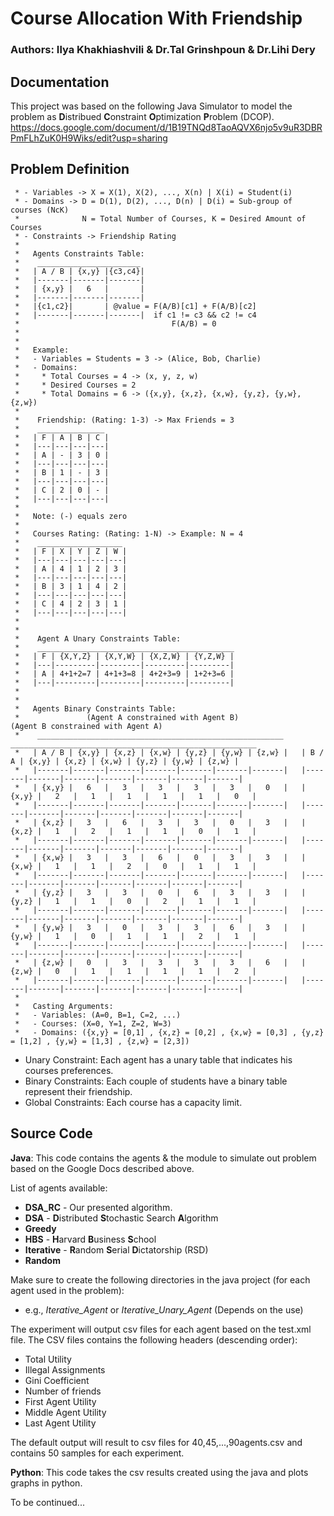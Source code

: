 # Course Allocation With Friendship

### Authors: Ilya Khakhiashvili & Dr.Tal Grinshpoun & Dr.Lihi Dery

## Documentation
This project was based on the following Java Simulator to model the problem as 
**D**istribued **C**onstraint **O**ptimization **P**roblem (DCOP).
https://docs.google.com/document/d/1B19TNQd8TaoAQVX6njo5v9uR3DBRPmFLhZuK0H9Wiks/edit?usp=sharing

## Problem Definition

	 * - Variables -> X = X(1), X(2), ..., X(n) | X(i) = Student(i)
	 * - Domains -> D = D(1), D(2), ..., D(n) | D(i) = Sub-group of courses (NcK)
	 * 				N = Total Number of Courses, K = Desired Amount of Courses
	 * - Constraints -> Friendship Rating 
	 *   
	 *   Agents Constraints Table: 
	 *    _______________________
	 *   | A / B | {x,y} |{c3,c4}|
	 *   |-------|-------|-------|                                                              
	 *   | {x,y} |   6   |       |                                                         
	 *   |-------|-------|-------|                                                                  
	 *   |{c1,c2}|       | @value = F(A/B)[c1] + F(A/B)[c2]    
	 *   |-------|-------|-------|  if c1 != c3 && c2 != c4
	 *                                  F(A/B) = 0
	 *                          
	 *               
	 *   Example:
	 *   - Variables = Students = 3 -> (Alice, Bob, Charlie)
	 *   - Domains:
	 *     * Total Courses = 4 -> (x, y, z, w)
	 *     * Desired Courses = 2
	 *     * Total Domains = 6 -> ({x,y}, {x,z}, {x,w}, {y,z}, {y,w}, {z,w})
	 *   
	 *    Friendship: (Rating: 1-3) -> Max Friends = 3
	 *    _______________
	 *   | F | A | B | C |
	 *   |---|---|---|---|                                                              
	 *   | A | - | 3 | 0 |                                                                  
	 *   |---|---|---|---|                                                                  
	 *   | B | 1 | - | 3 | 
	 *   |---|---|---|---|
	 *   | C | 2 | 0 | - |
	 *   |---|---|---|---|
	 *   
	 *   Note: (-) equals zero
	 *   
	 *   Courses Rating: (Rating: 1-N) -> Example: N = 4
	 *    ___________________
	 *   | F | X | Y | Z | W |
	 *   |---|---|---|---|---|                                                              
	 *   | A | 4 | 1 | 2 | 3 |                                                               
	 *   |---|---|---|---|---|                                                               
	 *   | B | 3 | 1 | 4 | 2 |
	 *   |---|---|---|---|---|
	 *   | C | 4 | 2 | 3 | 1 |
	 *   |---|---|---|---|---|
     *
     *
     *    Agent A Unary Constraints Table:
     *    ____________________________________________
	 *   | F | {X,Y,Z} | {X,Y,W} | {X,Z,W} | {Y,Z,W} |
	 *   |---|---------|---------|---------|---------|                                                        
	 *   | A | 4+1+2=7 | 4+1+3=8 | 4+2+3=9 | 1+2+3=6 |                                                               
	 *   |---|---------|---------|---------|---------|  
	 *
     *
	 *   Agents Binary Constraints Table: 
	 *               (Agent A constrained with Agent B)                         (Agent B constrained with Agent A)  
	 *    _______________________________________________________     _______________________________________________________
	 *   | A / B | {x,y} | {x,z} | {x,w} | {y,z} | {y,w} | {z,w} |   | B / A | {x,y} | {x,z} | {x,w} | {y,z} | {y,w} | {z,w} |
	 *   |-------|-------|-------|-------|-------|-------|-------|   |-------|-------|-------|-------|-------|-------|-------|
	 *   | {x,y} |   6   |   3   |   3   |   3   |   3   |   0   |   | {x,y} |   2   |   1   |   1   |   1   |   1   |   0   |
	 *   |-------|-------|-------|-------|-------|-------|-------|   |-------|-------|-------|-------|-------|-------|-------|
	 *   | {x,z} |   3   |   6   |   3   |   3   |   0   |   3   |   | {x,z} |   1   |   2   |   1   |   1   |   0   |   1   |
	 *   |-------|-------|-------|-------|-------|-------|-------|   |-------|-------|-------|-------|-------|-------|-------|
	 *   | {x,w} |   3   |   3   |   6   |   0   |   3   |   3   |   | {x,w} |   1   |   1   |   2   |   0   |   1   |   1   |
	 *   |-------|-------|-------|-------|-------|-------|-------|   |-------|-------|-------|-------|-------|-------|-------|
	 *   | {y,z} |   3   |   3   |   0   |   6   |   3   |   3   |   | {y,z} |   1   |   1   |   0   |   2   |   1   |   1   |
	 *   |-------|-------|-------|-------|-------|-------|-------|   |-------|-------|-------|-------|-------|-------|-------|
	 *   | {y,w} |   3   |   0   |   3   |   3   |   6   |   3   |   | {y,w} |   1   |   0   |   1   |   1   |   2   |   1   |
	 *   |-------|-------|-------|-------|-------|-------|-------|   |-------|-------|-------|-------|-------|-------|-------|
	 *   | {z,w} |   0   |   3   |   3   |   3   |   3   |   6   |   | {z,w} |   0   |   1   |   1   |   1   |   1   |   2   |
	 *   |-------|-------|-------|-------|-------|-------|-------|   |-------|-------|-------|-------|-------|-------|-------|
	 *   
	 *   Casting Arguments:
	 *   - Variables: (A=0, B=1, C=2, ...)
	 *   - Courses: (X=0, Y=1, Z=2, W=3)
	 *   - Domains: ({x,y} = [0,1] , {x,z} = [0,2] , {x,w} = [0,3] , {y,z} = [1,2] , {y,w} = [1,3] , {z,w} = [2,3])

- Unary Constraint: Each agent has a unary table that indicates his courses preferences.
- Binary Constraints: Each couple of students have a binary table represent their friendship.
- Global Constraints: Each course has a capacity limit.

## Source Code
**Java**: This code contains the agents & the module to simulate out problem
based on the Google Docs described above. 

List of agents available:

- **DSA_RC** - Our presented algorithm.
- **DSA** - **D**istributed **S**tochastic Search **A**lgorithm
- **Greedy**
- **HBS** - **H**arvard **B**usiness **S**chool
- **Iterative** - **R**andom **S**erial **D**ictatorship (RSD)
- **Random**

Make sure to create the following directories in the java project (for each agent used in the problem):
- e.g., *Iterative_Agent* or *Iterative_Unary_Agent* (Depends on the use)

The experiment will output csv files for each agent based on the test.xml file.
The CSV files contains the following headers (descending order):

- Total Utility
- Illegal Assignments
- Gini Coefficient
- Number of friends
- First Agent Utility
- Middle Agent Utility
- Last Agent Utility

The default output will result to csv files for 40,45,...,90agents.csv and contains 50 samples for each experiment.

**Python**: This code takes the csv results created using the java and plots graphs in python.

To be continued...